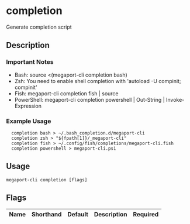 # completion

Generate completion script

## Description

### Important Notes
  - Bash: source <(megaport-cli completion bash)
  - Zsh: You need to enable shell completion with 'autoload -U compinit; compinit'
  - Fish: megaport-cli completion fish | source
  - PowerShell: megaport-cli completion powershell | Out-String | Invoke-Expression

### Example Usage

```
  completion bash > ~/.bash_completion.d/megaport-cli
  completion zsh > "${fpath[1]}/_megaport-cli"
  completion fish > ~/.config/fish/completions/megaport-cli.fish
  completion powershell > megaport-cli.ps1
```


## Usage

```
megaport-cli completion [flags]
```







## Flags

| Name | Shorthand | Default | Description | Required |
|------|-----------|---------|-------------|----------|



